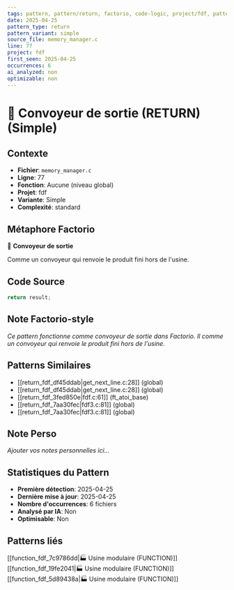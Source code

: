 ```yaml
---
tags: pattern, pattern/return, factorio, code-logic, project/fdf, pattern/variant/simple
date: 2025-04-25
pattern_type: return
pattern_variant: simple
source_file: memory_manager.c
line: 77
project: fdf
first_seen: 2025-04-25
occurrences: 6
ai_analyzed: non
optimizable: non
---
```


# 🚚 Convoyeur de sortie (RETURN) (Simple)

## Contexte
- **Fichier**: `memory_manager.c`
- **Ligne**: 77
- **Fonction**: Aucune (niveau global)
- **Projet**: fdf
- **Variante**: Simple
- **Complexité**: standard

## Métaphore Factorio
🚚 **Convoyeur de sortie**

Comme un convoyeur qui renvoie le produit fini hors de l'usine.

## Code Source
```c
return result;
```

## Note Factorio-style
*Ce pattern fonctionne comme convoyeur de sortie dans Factorio. Il comme un convoyeur qui renvoie le produit fini hors de l'usine.*

## Patterns Similaires
- [[return_fdf_df45ddab|get_next_line.c:28]] (global)
- [[return_fdf_df45ddab|get_next_line.c:28]] (global)
- [[return_fdf_3fed850e|fdf.c:61]] (ft_atoi_base)
- [[return_fdf_7aa30fec|fdf3.c:81]] (global)
- [[return_fdf_7aa30fec|fdf3.c:81]] (global)

## Note Perso
*Ajouter vos notes personnelles ici...*

## Statistiques du Pattern
- **Première détection**: 2025-04-25
- **Dernière mise à jour**: 2025-04-25
- **Nombre d'occurrences**: 6 fichiers
- **Analysé par IA**: Non
- **Optimisable**: Non

## Patterns liés
[[function_fdf_7c9786dd|🏭 Usine modulaire (FUNCTION)]]
[[function_fdf_19fe2041|🏭 Usine modulaire (FUNCTION)]]
[[function_fdf_5d89438a|🏭 Usine modulaire (FUNCTION)]]
